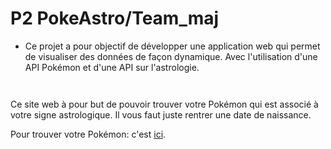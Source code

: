 # P2 PokeAstro/Team_maj

- <p>Ce projet a pour objectif de développer une application web qui permet de visualiser des données de façon dynamique. Avec l'utilisation d'une API Pokémon et d'une API sur l'astrologie.</p>

<p><img align="center" alt="" src="https://github.com/Alexluu13/P2_Poke-Astro-maj/blob/master/pokeastro1.png"/></p>
<p><img align="center" alt="" src="https://github.com/Alexluu13/P2_Poke-Astro-maj/blob/master/pokeastro2.png"/></p>

<p>Ce site web à pour but de pouvoir trouver votre Pokémon qui est associé à votre signe astrologique. Il vous faut juste rentrer une date de naissance.</p>

Pour trouver votre Pokémon: c'est [ici](https://alexluu13.github.io/P2_Poke-Astro-maj/).

